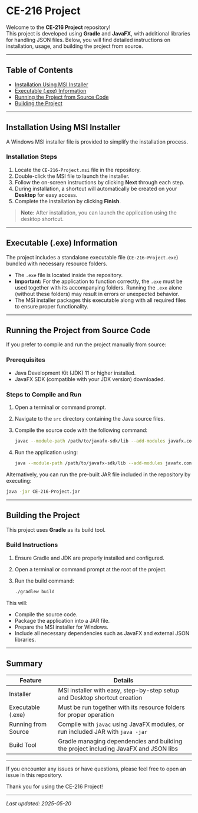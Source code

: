 # CE-216 Project

Welcome to the **CE-216 Project** repository!  
This project is developed using **Gradle** and **JavaFX**, with additional libraries for handling JSON files. Below, you will find detailed instructions on installation, usage, and building the project from source.

---

## Table of Contents

- [Installation Using MSI Installer](#installation-using-msi-installer)  
- [Executable (.exe) Information](#executable-exe-information)  
- [Running the Project from Source Code](#running-the-project-from-source-code)  
- [Building the Project](#building-the-project)  

---

## Installation Using MSI Installer

A Windows MSI installer file is provided to simplify the installation process.

### Installation Steps

1. Locate the `CE-216-Project.msi` file in the repository.
2. Double-click the MSI file to launch the installer.
3. Follow the on-screen instructions by clicking **Next** through each step.
4. During installation, a shortcut will automatically be created on your **Desktop** for easy access.
5. Complete the installation by clicking **Finish**.

> **Note:** After installation, you can launch the application using the desktop shortcut.

---

## Executable (.exe) Information

The project includes a standalone executable file (`CE-216-Project.exe`) bundled with necessary resource folders.

- The `.exe` file is located inside the repository.
- **Important:** For the application to function correctly, the `.exe` must be used together with its accompanying folders. Running the `.exe` alone (without these folders) may result in errors or unexpected behavior.
- The MSI installer packages this executable along with all required files to ensure proper functionality.

---

## Running the Project from Source Code

If you prefer to compile and run the project manually from source:

### Prerequisites

- Java Development Kit (JDK) 11 or higher installed.
- JavaFX SDK (compatible with your JDK version) downloaded.

### Steps to Compile and Run

1. Open a terminal or command prompt.
2. Navigate to the `src` directory containing the Java source files.
3. Compile the source code with the following command:

   ```bash
   javac --module-path /path/to/javafx-sdk/lib --add-modules javafx.controls,javafx.fxml *.java
   ```

4. Run the application using:

   ```bash
   java --module-path /path/to/javafx-sdk/lib --add-modules javafx.controls,javafx.fxml YourMainClass
   ```

Alternatively, you can run the pre-built JAR file included in the repository by executing:

```bash
java -jar CE-216-Project.jar
```

---

## Building the Project

This project uses **Gradle** as its build tool.

### Build Instructions

1. Ensure Gradle and JDK are properly installed and configured.
2. Open a terminal or command prompt at the root of the project.
3. Run the build command:

   ```bash
   ./gradlew build
   ```

This will:

- Compile the source code.
- Package the application into a JAR file.
- Prepare the MSI installer for Windows.
- Include all necessary dependencies such as JavaFX and external JSON libraries.

---

## Summary

| Feature               | Details                                                                            |
|-----------------------|------------------------------------------------------------------------------------|
| Installer             | MSI installer with easy, step-by-step setup and Desktop shortcut creation          |
| Executable (.exe)     | Must be run together with its resource folders for proper operation                |
| Running from Source   | Compile with `javac` using JavaFX modules, or run included JAR with `java -jar`    |
| Build Tool            | Gradle managing dependencies and building the project including JavaFX and JSON libs |

---

If you encounter any issues or have questions, please feel free to open an issue in this repository.

Thank you for using the CE-216 Project!

---

*Last updated: 2025-05-20*
